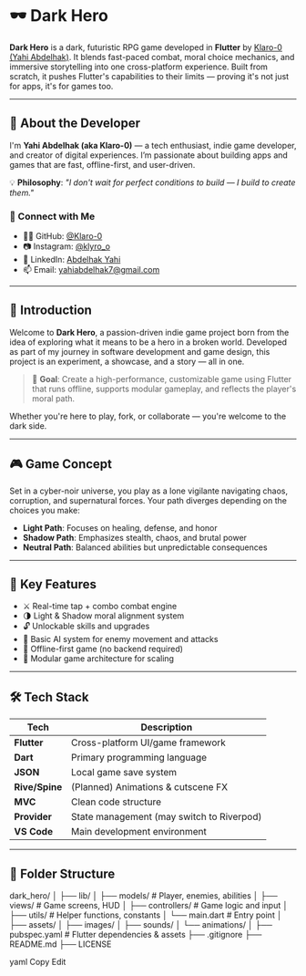 # 🕶️ Dark Hero

**Dark Hero** is a dark, futuristic RPG game developed in **Flutter** by [Klaro-0 (Yahi Abdelhak)](https://github.com/Klaro-0). It blends fast-paced combat, moral choice mechanics, and immersive storytelling into one cross-platform experience. Built from scratch, it pushes Flutter's capabilities to their limits — proving it's not just for apps, it's for games too.

---

## 👤 About the Developer

I'm **Yahi Abdelhak (aka Klaro-0)** — a tech enthusiast, indie game developer, and creator of digital experiences. I’m passionate about building apps and games that are fast, offline-first, and user-driven.

💡 **Philosophy**: *"I don't wait for perfect conditions to build — I build to create them."*

### 🔗 Connect with Me

- 🧑‍💻 GitHub: [@Klaro-0](https://github.com/Klaro-0)
- 📷 Instagram: [@klyro_o](https://www.instagram.com/klyro_o/)
- 💼 LinkedIn: [Abdelhak Yahi](https://www.linkedin.com/in/abdelhak-yahi-258a23263/)
- 📫 Email: [yahiabdelhak7@gmail.com](mailto:yahiabdelhak7@gmail.com)

---

## 🧠 Introduction

Welcome to **Dark Hero**, a passion-driven indie game project born from the idea of exploring what it means to be a hero in a broken world. Developed as part of my journey in software development and game design, this project is an experiment, a showcase, and a story — all in one.

> 🎯 **Goal**: Create a high-performance, customizable game using Flutter that runs offline, supports modular gameplay, and reflects the player's moral path.

Whether you're here to play, fork, or collaborate — you're welcome to the dark side.

---

## 🎮 Game Concept

Set in a cyber-noir universe, you play as a lone vigilante navigating chaos, corruption, and supernatural forces. Your path diverges depending on the choices you make:

- **Light Path**: Focuses on healing, defense, and honor  
- **Shadow Path**: Emphasizes stealth, chaos, and brutal power  
- **Neutral Path**: Balanced abilities but unpredictable consequences  

---

## 🚀 Key Features

- ⚔️ Real-time tap + combo combat engine  
- 🌗 Light & Shadow moral alignment system  
- 🔓 Unlockable skills and upgrades  
- 🤖 Basic AI system for enemy movement and attacks  
- 📱 Offline-first game (no backend required)  
- 🧩 Modular game architecture for scaling  

---

## 🛠️ Tech Stack

| Tech        | Description                              |
|-------------|------------------------------------------|
| **Flutter** | Cross-platform UI/game framework         |
| **Dart**    | Primary programming language             |
| **JSON**    | Local game save system                   |
| **Rive/Spine** | (Planned) Animations & cutscene FX      |
| **MVC**     | Clean code structure                     |
| **Provider**| State management (may switch to Riverpod)|
| **VS Code** | Main development environment             |

---

## 📁 Folder Structure

dark_hero/
│
├── lib/
│ ├── models/ # Player, enemies, abilities
│ ├── views/ # Game screens, HUD
│ ├── controllers/ # Game logic and input
│ ├── utils/ # Helper functions, constants
│ └── main.dart # Entry point
│
├── assets/
│ ├── images/
│ ├── sounds/
│ └── animations/
│
├── pubspec.yaml # Flutter dependencies & assets
├── .gitignore
├── README.md
├── LICENSE

yaml
Copy
Edit
